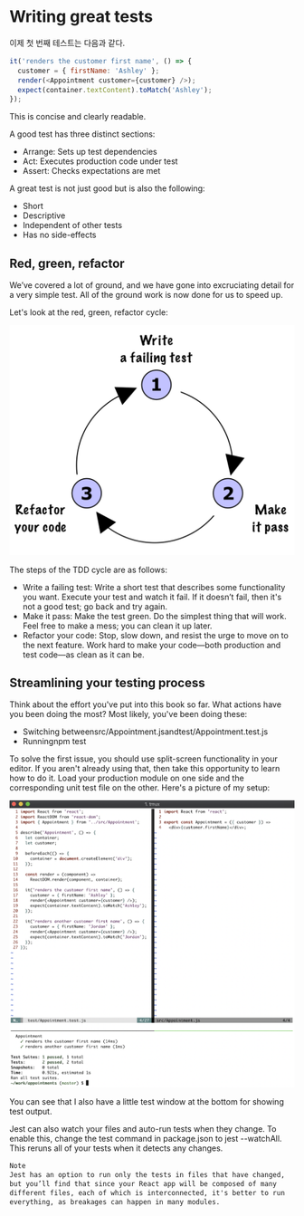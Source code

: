 # Writing great tests

이제 첫 번째 테스트는 다음과 같다.

```javascript
it('renders the customer first name', () => {
  customer = { firstName: 'Ashley' };
  render(<Appointment customer={customer} />);
  expect(container.textContent).toMatch('Ashley');
});
```

This is concise and clearly readable.

A good test has three distinct sections:

* Arrange: Sets up test dependencies
* Act: Executes production code under test
* Assert: Checks expectations are met

A great test is not just good but is also the following:

* Short
* Descriptive
* Independent of other tests
* Has no side-effects

## Red, green, refactor

We’ve covered a lot of ground, and we have gone into excruciating detail for a very simple test. All of the ground work is now done for us to speed up.

Let's look at the red, green, refactor cycle:

![](./asserts/1_6_1.png)

The steps of the TDD cycle are as follows:

* Write a failing test: Write a short test that describes some functionality you want. Execute your test and watch it fail. If it doesn’t fail, then it's not a good test; go back and try again.
* Make it pass: Make the test green. Do the simplest thing that will work. Feel free to make a mess; you can clean it up later.
* Refactor your code: Stop, slow down, and resist the urge to move on to the next feature. Work hard to make your code—both production and test code—as clean as it can be.

## Streamlining your testing process

Think about the effort you've put into this book so far. What actions have you been doing the most? Most likely, you've been doing these:

* Switching betweensrc/Appointment.jsandtest/Appointment.test.js
* Runningnpm test

To solve the first issue, you should use split-screen functionality in your editor. If you aren't already using that, then take this opportunity to learn how to do it. Load your production module on one side and the corresponding unit test file on the other. Here's a picture of my setup:

![](./asserts/1_6_2.png)

You can see that I also have a little test window at the bottom for showing test output.

Jest can also watch your files and auto-run tests when they change. To enable this, change the test command in package.json to jest --watchAll. This reruns all of your tests when it detects any changes.

```
Note
Jest has an option to run only the tests in files that have changed, but you’ll find that since your React app will be composed of many different files, each of which is interconnected, it's better to run everything, as breakages can happen in many modules.
```